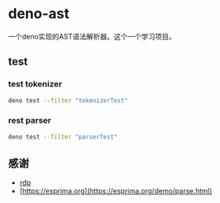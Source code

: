 # deno-ast

一个deno实现的AST语法解析器。这个一个学习项目。

## test

### test tokenizer

```bash
deno test --filter "tokenizerTest"
```

### rest parser

```bash
deno test --filter "parserTest"
```

## 感谢

- [rdp](https://github.com/AttackOnMorty/rdp)
- [https://esprima.org](https://esprima.org/demo/parse.html)